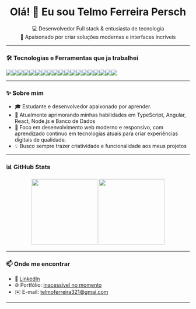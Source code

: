 <h1 align="center">Olá! 👋 Eu sou Telmo Ferreira Persch</h1>
<p align="center">
  💻 Desenvolvedor Full stack & entusiasta de tecnologia<br/>
  🚀 Apaixonado por criar soluções modernas e interfaces incríveis
</p>

---

### 🛠️ Tecnologias e Ferramentas que ja trabalhei

<div style="display: flex; flex-wrap: wrap;">
  <img src="https://img.shields.io/badge/JavaScript-F7DF1E?style=for-the-badge&logo=javascript&logoColor=000" />
  <img src="https://img.shields.io/badge/TypeScript-3178C6?style=for-the-badge&logo=typescript&logoColor=fff" />
  <img src="https://img.shields.io/badge/HTML5-E34F26?style=for-the-badge&logo=html5&logoColor=fff" />
  <img src="https://img.shields.io/badge/CSS3-1572B6?style=for-the-badge&logo=css3&logoColor=fff" />
  <img src="https://img.shields.io/badge/SASS-CC6699?style=for-the-badge&logo=sass&logoColor=fff" />
  <img src="https://img.shields.io/badge/Tailwind-06B6D4?style=for-the-badge&logo=tailwindcss&logoColor=fff" />
  <img src="https://img.shields.io/badge/Bootstrap-7952B3?style=for-the-badge&logo=bootstrap&logoColor=fff" />
  <img src="https://img.shields.io/badge/React-61DAFB?style=for-the-badge&logo=react&logoColor=000" />
  <img src="https://img.shields.io/badge/Next.js-000000?style=for-the-badge&logo=nextdotjs&logoColor=fff" />
  <img src="https://img.shields.io/badge/Angular-DD0031?style=for-the-badge&logo=angular&logoColor=fff" />
  <img src="https://img.shields.io/badge/Node.js-339933?style=for-the-badge&logo=nodedotjs&logoColor=fff" />
  <img src="https://img.shields.io/badge/Java-F89820?style=for-the-badge&logo=openjdk&logoColor=fff" />
  <img src="https://img.shields.io/badge/Git-F05032?style=for-the-badge&logo=git&logoColor=fff" />
  <img src="https://img.shields.io/badge/GitHub-181717?style=for-the-badge&logo=github&logoColor=fff" />
  <img src="https://img.shields.io/badge/Figma-F24E1E?style=for-the-badge&logo=figma&logoColor=fff" />
  <img src="https://img.shields.io/badge/MySQL-4479A1?style=for-the-badge&logo=mysql&logoColor=fff" />
  <img src="https://img.shields.io/badge/MongoDB-47A248?style=for-the-badge&logo=mongodb&logoColor=fff" />
  <img src="https://img.shields.io/badge/PostgreSQL-4169E1?style=for-the-badge&logo=postgresql&logoColor=fff" />
  <img src="https://img.shields.io/badge/SQL_Server-CC2927?style=for-the-badge&logo=microsoftsqlserver&logoColor=fff" />
</div>

---

### ✨ Sobre mim

- 🎓 Estudante e desenvolvedor apaixonado por aprender.
- 🌱 Atualmente aprimorando minhas habilidades em TypeScript, Angular, React, Node.js e Banco de Dados
- 📌 Foco em desenvolvimento web moderno e responsivo, com aprendizado contínuo em tecnologias atuais para criar experiências digitais de qualidade.
- 💡 Busco sempre trazer criatividade e funcionalidade aos meus projetos

---

### 📊 GitHub Stats

<div align="center">
  <img height="180em" src="https://github-readme-stats.vercel.app/api?username=telmopersch123&show_icons=true&theme=tokyonight&count_private=true" />
  <img height="180em" src="https://github-readme-stats.vercel.app/api/top-langs/?username=telmopersch123&layout=compact&langs_count=10&theme=tokyonight" />
</div>

---

### 📫 Onde me encontrar

- 💼 [LinkedIn](https://www.linkedin.com/feed/)
- 🌐 Portfólio: [inacessível no momento]((https://portfolio/))
- ✉️ E-mail: [telmoferreira321@gmai.com](mailto:telmoferreira321@gmai.com)

---
